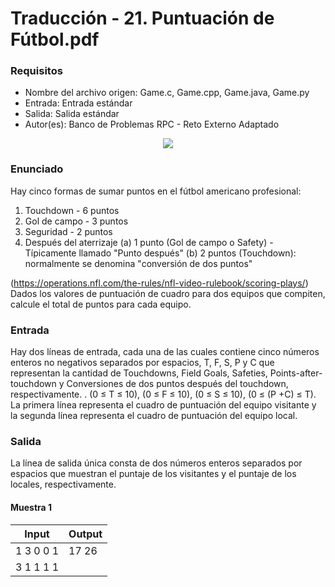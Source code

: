 # Traducción - 21. Puntuación de Fútbol.pdf

### Requisitos
- Nombre del archivo origen: Game.c, Game.cpp, Game.java, Game.py
- Entrada: Entrada estándar
- Salida: Salida estándar
- Autor(es): Banco de Problemas RPC - Reto Externo Adaptado

<div align="center"><img src="https://github.com/josuerom/maraton-programacionUMD/blob/main/img/21_Game.png"></div>

### Enunciado
Hay cinco formas de sumar puntos en el fútbol americano profesional:

1. Touchdown - 6 puntos
2. Gol de campo - 3 puntos
3. Seguridad - 2 puntos
4. Después del aterrizaje
    (a) 1 punto (Gol de campo o Safety) - Típicamente llamado "Punto después"
    (b) 2 puntos (Touchdown): normalmente se denomina "conversión de dos puntos"

(https://operations.nfl.com/the-rules/nfl-video-rulebook/scoring-plays/)
Dados los valores de puntuación de cuadro para dos equipos que compiten, calcule el total de puntos para cada equipo.

### Entrada
Hay dos líneas de entrada, cada una de las cuales contiene cinco números enteros no negativos separados por espacios, T, F, S, P y C que representan la cantidad de Touchdowns, Field Goals, Safeties, Points-after-touchdown y Conversiones de dos puntos después del touchdown, respectivamente. . (0 ≤ T ≤ 10), (0 ≤ F ≤ 10), (0 ≤ S ≤ 10), (0 ≤ (P +C) ≤ T). La primera línea representa el cuadro de puntuación del equipo visitante y la segunda línea representa el cuadro de puntuación del equipo local.

### Salida
La línea de salida única consta de dos números enteros separados por espacios que muestran el puntaje de los visitantes y el puntaje de los locales, respectivamente.

#### Muestra 1
| Input | Output |
| ----- | ------ |
| 1 3 0 0 1 | 17 26 |
| 3 1 1 1 1 |  |